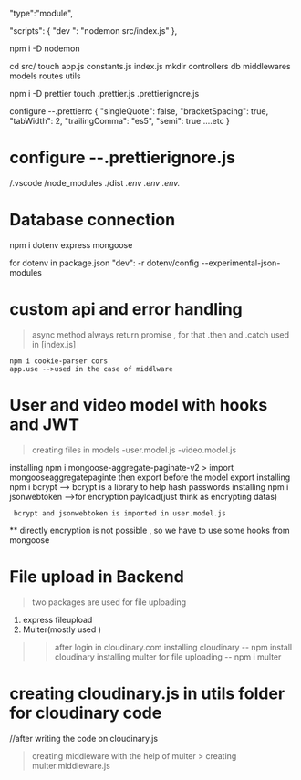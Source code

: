 "type":"module",

"scripts": {
"dev ": "nodemon src/index.js"
},

npm i -D nodemon


cd src/
touch app.js constants.js index.js
mkdir controllers db middlewares models routes utils

npm i -D prettier
touch .prettier.js .prettierignore.js
 
 configure --.prettierrc
 {
    "singleQuote": false,
    "bracketSpacing": true,
    "tabWidth": 2,
    "trailingComma": "es5",
    "semi": true
    ....etc
}
  

# configure --.prettierignore.js
/.vscode
/node_modules
./dist
*.env
.env
.env.*



# Database connection
 npm i dotenv express  mongoose
 
for dotenv 
 in package.json "dev": -r dotenv/config --experimental-json-modules


# custom api and error handling
  > async method always return promise , for that .then and .catch used in [index.js]

    npm i cookie-parser cors
    app.use -->used in the case of middlware    


 <!--creating asyncHandler in utils folder  -->
 <!-- creating ApiError in utils folder -->

 
 # User and video model with hooks and JWT
  > creating files in models
        -user.model.js
        -video.model.js

   installing npm i mongoose-aggregate-paginate-v2
     > import mongooseaggregatepaginte
     then export before the model export
   installing npm i bcrypt
      --> bcrypt is a library to help hash passwords
   installing npm i jsonwebtoken
     -->for encryption payload(just think as encrypting datas)
     

     bcrypt and jsonwebtoken is imported in user.model.js
     
 ** directly encryption is not possible , so we have to use some hooks from mongoose 


# File upload in Backend
 > two packages are used for file uploading 
  1) express fileupload
  2) Multer(mostly used )
  
  >> after login in cloudinary.com 
    installing cloudinary
    --  npm install cloudinary
    installing multer for file uploading
    -- npm i multer

  # creating cloudinary.js in utils folder for cloudinary code
  //after writing the code on cloudinary.js
  > creating middleware with the help of multer
    > creating multer.middleware.js

